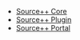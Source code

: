 - [Source++ Core](./01-core-licenses.md)
- [Source++ Plugin](./02-plugin-licenses.md)
- [Source++ Portal](./03-portal-licenses.md)
